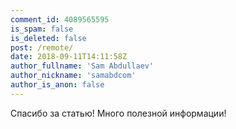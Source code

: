 ```yaml
---
comment_id: 4089565595
is_spam: false
is_deleted: false
post: /remote/
date: 2018-09-11T14:11:58Z
author_fullname: 'Sam Abdullaev'
author_nickname: 'samabdcom'
author_is_anon: false
---
```


<p>Спасибо за статью! Много полезной информации!</p>
